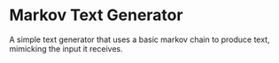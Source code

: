 # Markov Text Generator
A simple text generator that uses a basic markov chain to produce text, mimicking the input it receives.